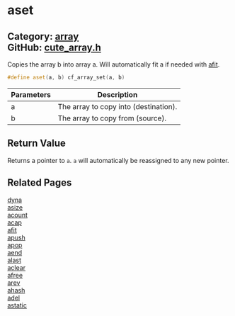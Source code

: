 [//]: # (This file is automatically generated by Cute Framework's docs parser.)
[//]: # (Do not edit this file by hand!)
[//]: # (See: https://github.com/RandyGaul/cute_framework/blob/master/samples/docs_parser.cpp)
[](../header.md ':include')

# aset

Category: [array](/api_reference?id=array)  
GitHub: [cute_array.h](https://github.com/RandyGaul/cute_framework/blob/master/include/cute_array.h)  
---

Copies the array b into array a. Will automatically fit a if needed with [afit](/array/afit.md).

```cpp
#define aset(a, b) cf_array_set(a, b)
```

Parameters | Description
--- | ---
a | The array to copy into (destination).
b | The array to copy from (source).

## Return Value

Returns a pointer to `a`. `a` will automatically be reassigned to any new pointer.

## Related Pages

[dyna](/array/dyna.md)  
[asize](/array/asize.md)  
[acount](/array/acount.md)  
[acap](/array/acap.md)  
[afit](/array/afit.md)  
[apush](/array/apush.md)  
[apop](/array/apop.md)  
[aend](/array/aend.md)  
[alast](/array/alast.md)  
[aclear](/array/aclear.md)  
[afree](/array/afree.md)  
[arev](/array/arev.md)  
[ahash](/array/ahash.md)  
[adel](/array/adel.md)  
[astatic](/array/astatic.md)  
